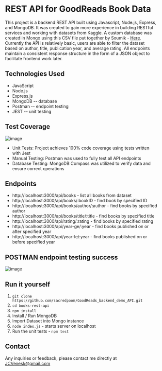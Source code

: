 # REST API for GoodReads Book Data

This project is a backend REST API built using Javascript, Node.js, Express, and MongoDB. It was created to gain more experience in building RESTful services and working with datasets from Kaggle. A custom database was created in Mongo
using this CSV file put together by Soumik - [Here](https://www.kaggle.com/datasets/jealousleopard/goodreadsbooks). Currently the API is relatively basic, users are able to filter the dataset based on author, title, publication year,
and average rating. All endpoints maintain a consistent response structure in the form of a JSON object to facilitate frontend work later. 

## Technologies Used
* JavaScript
* Node.js
* Express.js
* MongoDB -- database
* Postman -- endpoint testing
* JEST -- unit testing

## Test Coverage
![image](https://github.com/user-attachments/assets/603a6d4d-4a37-4fa7-b040-518a7c7407a8)
* Unit Tests: Project achieves 100% code coverage using tests written with Jest
* Manual Testing: Postman was used to fully test all API endpoints
* Database Testing: MongoDB Compass was utilized to verify data and ensure correct operations

## Endpoints
* http://localhost:3000/api/books - list all books from dataset
* http://localhost:3000/api/books/:bookID - find book by specified ID
* http://localhost:3000/api/books/author/:author - find books by specified author
* http://localhost:3000/api/books/title/:title - find books by specified title
* http://localhost:3000/api/rating/:rating - find books by specified rating
* http://localhost:3000/api/year-ge/:year - find books published on or after specified year
* http://localhost:3000/api/year-le/:year - find books published on or before specified year

## POSTMAN endpoint testing success
![image](https://github.com/user-attachments/assets/97a265ff-9cc7-4246-8157-81124da5e550)


## Run it yourself
1. `git clone https://github.com/sacredpoom/GoodReads_backend_demo_API.git`
2. `cd books-rest-api`
3. `npm install`
4. Install / Run MongoDB
5. Import Dataset into Mongo instance
6. `node index.js` - starts server on localhost
7. Run the unit tests - `npm test`

## Contact
Any inquiries or feedback, please contact me directly at JCVenesk@gmail.com
